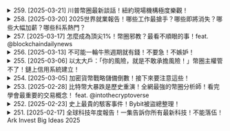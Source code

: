 <details>
<summary>259. [2025-03-21] 川普幣圈最新談話！紐約現場機構極度樂觀！</summary><br>

<a href="https://www.youtube.com/watch?v=1gtD_HV8q2U" target="_blank">
    <img src="https://img.youtube.com/vi/1gtD_HV8q2U/maxresdefault.jpg" 
        alt="[Youtube]" width="200">
</a>

# 川普幣圈最新談話！紐約現場機構極度樂觀！

好的，我將對這篇文稿進行整理，使其更清晰易讀，並提取重點內容。以下是整理後的版本：

**主題：美國將如何主導加密貨幣和下一代金融科技**

**核心觀點：**

*   **美國擁有優勢，將主導加密貨幣領域和下一代金融科技發展。**
*   **結束上一屆政府對加密貨幣的監管戰爭，停止“扼喉行動 2.0”。**
*   **呼籲國會通過法案，建立簡明扼要的穩定幣和市場結構規則。**
*   **建立“戰略比特幣儲備”和“美國數位資產庫”，最大化政府持有的加密貨幣價值。**
*   **推動美國成為無可爭議的比特幣超級大國和全球加密貨幣中心。**

**具體措施和行動：**

*   **舉辦白宮數位資產峰會：** 邀請加密貨幣領域的領袖人物，進行對話。
*   **簽署命令建立數位資產儲備：** 成立戰略比特幣儲備和美國數位資產庫，避免低價出售資產。
*   **終止“扼喉行動 2.0”：** 批評上一屆政府的監管方式，認為是政府對法律的武器化。
*   **推動立法：** 呼籲國會通過關於穩定幣和市場結構的法案，簡化規則。

**預期效果：**

*   **釋放投資和創新：** 為機構投資者和小企業參與加密貨幣領域提供便利。
*   **改善金融系統：** 提升銀行和支付系統，增強隱私、安全和財富。
*   **促進經濟增長：** 激發經濟活力。
*   **鞏固美元地位：** 擴大美元支持的穩定幣的影響力。
*   **加強美國領導地位：** 使美國成為比特幣超級大國和加密貨幣中心。

**總結：**

這篇講稿表達了對美國在加密貨幣領域取得領導地位的強烈願景和信心。 通過一系列政策調整、立法推動和資源儲備，旨在創造一個有利於加密貨幣發展的環境，並鞏固美國在金融科技領域的領先地位。

**可以進一步優化的地方 (如果需要):**

*   **受眾分析：** 針對不同的受眾，可以調整語言風格和側重點。例如，對面向技術人員的演講，可以更深入地討論技術細節。
*   **數據支持：** 可以使用數據和案例來支持觀點，例如，引用美國在區塊鏈技術專利數量上的優勢，或展示特定加密貨幣項目在美國的成功案例。
*   **風險提示：** 可以適當提及加密貨幣市場的風險，例如，價格波動、監管不確定性等，以增加演講的客觀性和專業性。

希望這個整理版本對您有所幫助！

[model=gemini-2.0-flash,0]


---

</details>

<details>
<summary>258. [2025-03-20] 2025世界就業報告！哪些工作最搶手？哪些即將消失？哪些大幅加薪？哪些科系熱門？</summary><br>

<a href="https://www.youtube.com/watch?v=nku9Du2Zvu8" target="_blank">
    <img src="https://img.youtube.com/vi/nku9Du2Zvu8/maxresdefault.jpg" 
        alt="[Youtube]" width="200">
</a>

[Transcript](../transcript/nku9Du2Zvu8.md)

# 2025世界就業報告！哪些工作最搶手？哪些即將消失？哪些大幅加薪？哪些科系熱門？

未來就業趨勢總體報告(依據2025年未來就業調查)：

**總體概況及關鍵變化**

這份2025年未來就業調查，針對老闆與員工在快速變遷的環境中，所面對的挑戰和機遇進行了全面分析。全球地緣經濟的分裂，生活成本的持續上漲，以及人工智慧工具在職場的普及，加劇了對未來的不確定性。

**工作類型變化與職位成長、消滅預測**

* **科技的雙面作用：** 科技預計將是勞動市場影響最大的驅動因素，預計創造1100萬個職位，但同時也會取代900萬個職位，這超出其他任何科技趨勢。 此外，機器人與自動化系統預計將取代500萬個職位。  
* **藍領與新興工作：**  農業、貨運行業、建築工程、食品加工等傳統藍領工作，在人口及社會經濟趨勢的作用下，職位數量仍將增長。而護理、社會工作及諮詢等照護相關職業，以及數位學習推動下的教育行業，也預計會持續增加職位。  軟體應用程式開發、營運管理、專案經理等，亦是未來職缺增長較快速的類別。
* **職位消滅：** 文書及秘書的工作預計將是未來職位減幅最大的類別。
* **工作模式改變：** 目前，有47%的工作仍由人類單獨執行，22%由科技 (機器人，演算法) 完成，30%為人機協作。至2030年，預計比例將接近均等。
* **效率提升：** 未來，機器人與人類皆預期效率更高，可以在更短時間內完成更高價值的任務。

**薪資與企業策略預測**

* **薪資趨勢：** 超過一半的企業預期，在2025至2030年間，員工薪水佔營收的比例將增加。  小型公司(小於1000人)對薪資增長的預期更高(57%)，較大型企業(5萬人以上，47%)更樂觀。僅有7%的公司預期薪水比例會減少。
* **企業策略：** 企業正面臨著技能落差的挑戰，轉型意願強烈，但在技術層面存在困難。公司轉型過程中，可能遭遇瓶頸或失敗。

**未來就業市場的重要趨勢**

* **人機協作：** 人類和人工智慧技術協作將成為主流的工作模式。
* **技能更新的重要性：** 員工需要持續學習和提升自身技能，才能跟上科技變遷。
* **企業轉型加速：** 企業需要加大對員工技能提升的投資，或是招聘能夠適應新趨勢的人才。
* **小公司 vs 大公司：** 小型公司對於人才的薪資增長更為積極，表示更願意投入資源。
* **照護型職業的崛起：** 由於高齡化，醫療照護及相關職位將持續成長。

**總結**

這份報告顯示，全球勞動市場正面臨著深刻的變革。雖然科技可能會取代一些工作，但同時也將創造新的雇用機會。 企業和員工都需要做好準備，應對這些變化，並抓住新興趨勢帶來的機遇。持續學習，提升技能，以及積極擁抱科技，將是未來職場成功的關鍵。

---

</details>

<details>
<summary>257. [2025-03-17] 怎麼成為頂尖1%！幣圈邪教？最看不順眼的事！feat. @blockchaindailynews</summary><br>

<a href="https://www.youtube.com/watch?v=mlQqwTTtUNM" target="_blank">
    <img src="https://img.youtube.com/vi/mlQqwTTtUNM/maxresdefault.jpg" 
        alt="[Youtube]" width="200">
</a>

# 怎麼成為頂尖1%！幣圈邪教？最看不順眼的事！feat. @blockchaindailynews

好的，以下依據提供的Podcast文本，所重寫的詳細、客觀內容，力求不添加個人見解：

**Podcast內容精華整理與重述**

本次Podcast訪談內容，主要围绕20岁年轻人的迷茫期，以及财富、消费观念和社会地位等议题展开。主持人与嘉宾（Dare）深入探讨了如何保持Focus on Yourself(关注自己)，以及在追逐物质的同时保持清晰的价值观。

**财富与社会阶级**

Dare观察到一个现象：一些经济状况已经处于Middle class（中产阶级，年收入大概七八万美元）的人，仍然热衷于购买奢侈品，而比他们收入更低的人则根本无力承担这种消费。他认为，这正是问题所在。在正常情况下，拥有足够财富的人，在满足基础生活之后，应该将剩余的资金用于增加财富，进而进入更高的社会阶级。然而，许多人却用不合理的消费来“自我感觉良好”，从而错失了提升阶层的机会。

Dare认为，购买奢侈品带来的“美好想象”实际上将消费者“锁定”在当前的社会阶级。他提到，全球最富有的人同时是奢侈品牌（如LV）的所有者，这并非偶然。奢侈品牌通过营造虚高的消费门槛，将消费者牢牢困在较低的阶级中。

**消费观念与自我认知**

嘉宾强调消费观念的重要性。他指出，许多人购买奢侈品是为了“满足他人的眼睛”，即为了让别人看到自己拥有好东西。这种消费行为是建立在“在乎他人眼光”的基础之上。而他认为，真正的奢侈品购买应该是“建立在自身喜好之上”。 

他以自己为例，说明只有当真正负担得起时，购买奢侈品，其目的是为了满足个人喜好，而并非为了炫耀。他同时提到，很多人购买奢侈品后，会“疯狂地向外分享”，试图让更多人知道自己拥有好东西，而这种行为与真正享受消费行为的人截然不同。

**关于Middle Class的消费**

嘉宾认为，中产阶级应该专注于提升资产，而不是单纯地享受消费。他认为，合理的消费是可控的，有能力负担的消费是可以享受生活的。他同时建议，年轻人应该在追求财富积累和自我提升的道路上保持清晰的价值观，避免陷入盲目消费的泥潭。他认为，只有这样才能真正改变命运，实现人生目标。

**Focus on Yourself（关注自己）的意义**

嘉宾在访谈中反复强调“Focus on Yourself”的重要性。他认为，对于处于迷茫期的20岁的年轻人而言，保持Focus on Yourself是最重要的人生准则。无论是在求学、工作或创业的道路上，都要始终把焦点放在自己身上。

他认为，年轻人应该勇于面对自身的不足，并不断反省、提高。不要把所有的错误归咎于他人，只有这样才能真正取得进步。同时，要培养一个习惯，当犯错的时候，第一个反应不是指责他人，而是反省自己。他认为，这种自我纠正的能力是可以培养的。

**年轻人的人生态度**

嘉宾最后祝福了所有的听众，希望他们都能成为自己人生的掌控者。他鼓励年轻人，在追求物质财富的同时，也要注重精神层面的修养，建立清晰的价值观，最终实现人生目标。

---

</details>

<details>
<summary>256. [2025-03-13] 不可能一輪牛熊週期就有錢！不要急！不嫉妒！</summary><br>

<a href="https://www.youtube.com/watch?v=ermsw0U-QJY" target="_blank">
    <img src="https://img.youtube.com/vi/ermsw0U-QJY/maxresdefault.jpg" 
        alt="[Youtube]" width="200">
</a>

# 不可能一輪牛熊週期就有錢！不要急！不嫉妒！

## 對話內容重述：自 custody 解決方案詳解（基於原始文本）

這是一個對話錄音的整理版本，詳細闡述了一個旨在提供真正自 custody 解決方案的概念。方案的核心在於透過設計一個多重簽署系統，結合時間鎖定及身分驗證（ KYC），來應對各種資產遺失、盜用風險，以及身份冒用的可能性。

**方案概要**

該方案使用四個簽署者來控制資金，分別為：

1.  **使用者主 Ledger (立即生效)：** 使用者本人的 Ledger，用於立即生效的交易。
2.  **背後的交易平台/交易所的立即簽署者:** 交易平台可以立即簽署交易。
3.  **使用者主 Ledger (7 天鎖定)：** 另一個使用者本人的 Ledger，但會被設置 7 天的時間鎖定。
4.  **交易所的冷錢包簽署者 (90 天鎖定)：**  交易所的冷錢包簽署權限，但會被設置 90 天的時間鎖定。

**應對不同情境的機制**

*   **一般資產恢復 (Ledger 遺失)：**
    若使用者遺失自己的 Ledger，交易平台可以利用其兩個簽署權限（立即生效 + 90 天鎖定），完成交易。90 天鎖定提供了一定的安全緩衝期，在 90 天內使用者可以找到備份。
*   **遺失 Ledger，且有盜用風險：**
    如果使用者遺失 Ledger，同時有人盜取了 Ledger 並試圖盜取資金，則使用者可以使用自己的主 Ledger (立即生效)，並利用快速交易阻止交易所嘗試盜用資金的交易，並用另外一個Ledger (7天鎖定)來反制。
*   **身份冒用：**
    為了应对有人冒充用户的身份试图转移资产的情况，该方案依赖于严格的 KYC 流程。在账户恢复过程中，KYC 团队会验证申请人的身份信息（如政府颁发的身份证件和面部特征），确保资金只返還給合法的所有者。

**自 custody 的極限**

在所有情境中，該方案有一個無法完全解決的边缘案例，即：使用者同時遺失了所有 Ledger 副本（包括種子詞/備份）以及 Ledger 被盜取。 如果發生這種情況，盜取者將有效地掌握自 custody的資產。 在這種情況下，由於使用者沒有任何可驗證身份的方式，也無法證明自己是资产的合法所有者。

**关于 KYC 的讨论**

KYC 在這個方案中扮演著關鍵角色。 通過要求使用者在開戶時提交驗證信息，以及在账户恢复過程中進行身份验证，KYC 有助于防止欺诈和身份盜用。

*   **KYC 的优点：**
    -   驗證申請者是资产的合法所有者。
    -   防止恶意行为者未經授权转移资产。
    -   为账户恢复过程提供更强的安全性。
*   **KYC 的潛在缺點：**
    -   涉及個人隐私，可能引起擔憂。
    -   需要使用者提供個人信息。

尽管如此，方案設計者认为，对于大多數人来说，使用 KYC 的好处（尤其是增强安全性） outweigh 了潜在的缺点。该方案也支持可选择不使用 KYC 但会降低安全性。

---

</details>

<details>
<summary>255. [2025-03-06] 以太大戶：「你的風險，就是不敢承擔風險！」幣圈主權管不了！鏈上信用系統建立！</summary><br>

<a href="https://www.youtube.com/watch?v=O4tZehhipZs" target="_blank">
    <img src="https://img.youtube.com/vi/O4tZehhipZs/maxresdefault.jpg" 
        alt="[Youtube]" width="200">
</a>

# 以太大戶：「你的風險，就是不敢承擔風險！」幣圈主權管不了！鏈上信用系統建立！

## 長篇訪談轉錄與整理：關於加密金融、早期投資、和創業者建議

以下是根據提供的訪談文字記錄，進行整理後的詳細內容。訪談者是一位曾經擔任過風險投資家 (VC)，目前經營一家名為 Token Table 的公司，其核心業務是服務於加密金融領域的 OTC 市場，並涉及 Token 解鎖和流通。

### 一、從炒幣的機遇到創業

訪談者強調，個人在早期透過炒幣積累了創業的資本和洞察力。他認為，年輕尋求機會的人最大的風險，不是沒有錢，而是不承擔風險。與那些選擇傳統資產管理的公司高淨值人群不同，他鼓勵年輕人透過加密貨幣市場積極尋找機會，去實現財富的增長，而非維持原本的狀態。

他認為，創業的關鍵是找到市場契合點 (Pull-out Market Fit)，而非花費時間向 VC 講述缺乏實際需求的解決方案。他建議創業者積極地進行 Pivoting (方向調整)，快速適應市場變化。如果創業者發現自己沒有產品與市場的契合度，那麼就應該著重尋找合適的市場，而不是僅專注於推銷一個假想的問題的解決方案。
訪談者提到，自己公司的盈利模式來自一家名为Token Table的公司，其業務模式是類似券商，專注於Token的解鎖和流通，以及提供Token OTC (場外)交易服務。

### 關於Token Table的業務模式

Token Table 的核心業務是服務加密貨幣市場的 OTC 市場，主要負責將未解鎖的 Token 從一個地址 AirDrop 或 Unlock (解鎖) 到其他地址。具體而言：

*   **OTC交易**: 公司像一家券商一樣，提供未解鎖 Token 的買賣服務。大戶通常會有未解鎖的 Token，公司提供了一個交易平台，方便這些大戶交易其 Token。
*   **Token 解鎖和流通**: 公司提供將 Token 從原始地址解鎖並轉發給其他地址的服務。
*   **客戶關係**: 客戶需要通過 KYC (Know Your Customer) 驗證，證明自己的投資資格。
* **業務流程**
    *   買賣未解鎖Token：公司會將未解鎖的Token預先存入智能合約中，買家買入的並不是Token本身，而是智能合約中的提款權，再將提款權轉移給買家。買家即可按期提款。
    *   AirDrop &解鎖：為投資者提供Token AirDrop 和解鎖的服務，並從中收取一定的手續費。

訪談者表示，雖然公司的基礎設施 (Infrastucture) 業務並未直接產生利潤，但這是一個長期的戰略佈局。

### 對於新的創業者的建議

*   **尋找真實的市場需求**：創業者需要深入市場，了解消費者的痛點，尋找真實的市場需求。
*   **快速迭代和調整**：創業過程中充滿不確定性，創業者需要保持敏銳的洞察力，快速迭代和調整產品和策略。
*   **重視融資，但更重要的是产品与市场契合度**。如果沒有真正的需求，不需要過度尋求融資。
*   **不怕承擔風險**: 鼓勵年輕人積極的去探索新的機會，勇於承擔風險。
*   **創業者的Token購買邏輯**：如果看到創業團隊不炒自己的幣，則不建議投資。

### 關於加密金融和市場觀點

訪談者提到，在傳統的資產管理領域，公司會分散投資於不同的資產類別，以降低風險。但是對於年輕人或尋找機會的人來說，最大的風險不是承擔風險，而是不承擔風險。他認為，加密貨幣市場提供了更多的機會和潛力，年輕人可以透過積極參與市場，增加創造財富的可能性。

### 總結

訪談中，訪談者分享了自己從投資者到創業者轉變的心路歷程，以及對於加密金融市場的深刻觀察和理解。 強調了創業過程中，尋找真實市場需求，快速迭代和調整的重要性，並鼓勵年輕人積極探索新的機會，勇於承擔風險。 他也分享了自己公司的業務模式，以及對於加密金融未來發展的獨特見解。

**網站信息**：Token Table 網站為 tokentable.xyz，提供公司及服務的更多信息。

---

</details>

<details>
<summary>254. [2025-03-05] 加密貨幣戰略儲備倒數！接下來要注意這些！</summary><br>

<a href="https://www.youtube.com/watch?v=iMZpfWoY7Us" target="_blank">
    <img src="https://img.youtube.com/vi/iMZpfWoY7Us/maxresdefault.jpg" 
        alt="[Youtube]" width="200">
</a>

# 加密貨幣戰略儲備倒數！接下來要注意這些！

## 川普加密幣戰略：一份詳細報告

本文根據公開資料，整理美國總統川普政府推動加密幣戰略的過程、相關人物、現狀與未來展望。

**一、 川普對加密貨幣的態度與政策**

川普總統一貫強烈希望讓美國成為全球數位資產的領導者。他在上任後即指示相關部門評估建立加密貨幣戰略儲備的可能性，最初集中於比特幣。2025年1月底，他簽署行政命令，成立專案小組，加速建立加密貨幣戰略儲備。他的政府也承諾致力於推動數位資產與區塊鏈技術的發展。

**二、 核心人物與態度**

* **唐納·川普 (Donald Trump):** 強調美國應成為加密貨幣的領導地位。
* **保羅·阿特金斯 (Paul Atkins):** 美國證券交易委員會 (SEC) 前主席，長期支持對幣圈的較寬鬆監管立場。
* **斯科特 (代表美國財政部長):** 持開放態度，特別是在川普推動數位資產發展的情況下。
* **霍華德 (商務部長):**華爾街重要人物，支持金融創新，對區塊鏈技術持積極態度。
* **戴夫·艾斯克里奇 (Dave Ehrich):** 總統的數位資產顧問委員會執行主任，負責推動和監督相關政策的制定。
* **卡洛琳·巴姆 (Caroline Phạm):** 現任 CFTC 主席，對加密貨幣產業保持開放態度，並且支持創新和監管。
* **辛西婭·魯米斯 (Cynthia Lummis):** 美國參議員，提出法案，旨在建立美國比特幣戰略儲備。
* **伊隆·穆斯克 (Elon Musk):** 常被稱為“狗狗幣之父”，推動幣圈的關注度。
* **圖爾西·加巴德 (Tulsi Gabbard):**前美國國會議員，美國國家情報總監，表示自己已投資比特幣和以太坊。
* **小甘迺迪 (Robert F. Kennedy Jr.):** 2024年總統競選者，公開表示支持比特幣，並提議將部分財政資產分配給比特幣儲備。

**三、 立法進展與州級行動**

截至目前，美國已有24個州的立法機構提呈了與比特幣儲備相關的法案。這些法案主要旨在建立比特幣儲備，但州級行動的象徵性意義大於實質性影響。如果美國政府正式宣布建立比特幣儲備，才可能對市場產生更顯著的影響。

**四、 時程進度與市場反應**

市場最初對川普政府的加密貨幣戰略充滿期望，認為他上任後會迅速建立比特幣戰略儲備。然而，實際行動進度較緩慢，導致市場情緒降溫。

**五、 目前進展**

*  美國參議員辛西婭·魯米斯提出的法案建議在5年內建立100萬顆比特幣戰略儲備，約佔比特幣總供應量的5%。
* 目前尚未有官方的正式消息確認美國建立比特幣戰備儲存。

**六、 美國數位貨幣戰略的未來展望**

目前美國的數位資產戰略主要著眼於提升國家競爭力、推動金融創新以及確保數位資產的安全性與可靠性。未來美國可能在以下幾個方面加強相關工作：

* 加強國際合作，共同應對數位資產帶來的監管挑戰。
* 推動區塊鏈技術在各行各業的應用，促進數位經濟的發展。
* 加強投資者保護措施，確保加密貨幣市場的健康發展。

**七、市場影響因素**

要判斷市場是否能進入下一波牛市，聯準會的貨幣政策仍是關鍵因素。市場的關注點主要集中在聯準會何時結束量化緊縮政策。

---

</details>

<details>
<summary>253. [2025-02-28] 比特幣大暴跌是歷史重演！全網最強的幣圈分析師！看完學會最重要的交易概念！ feat. @intothecryptoverse</summary><br>

<a href="https://www.youtube.com/watch?v=LOUOIvc2V1g" target="_blank">
    <img src="https://img.youtube.com/vi/LOUOIvc2V1g/maxresdefault.jpg" 
        alt="[Youtube]" width="200">
</a>

# 比特幣大暴跌是歷史重演！全網最強的幣圈分析師！看完學會最重要的交易概念！ feat. @intothecryptoverse

## 加密货币市场分析：策略、图表 & 周期洞察

以下是根据访谈内容整理的加密货币市场分析摘要，包含了访谈者的观点、建议和推荐的图表资源。

**核心观点：**

访谈者强调，成功的加密货币投资需要一个预先规划的策略以及在市场剧烈波动时坚守该策略的纪律性。 避免在市场情绪高涨时做出感性决定，例如恐吓抛售或冲动买入，是区分成功投资者和失败投资者的关键。特别是在市场剧烈波动，比如近期发生的剧烈波动时，需要冷静执行计划。

**投资策略：关注“双底反转”与指标信号**

访谈者主要强调对长期趋势的理解，并结合技术分析指标来把握市场机会。

*   **双底反转的关注点：** 关注市场（特别是比特币）是否存在类似双底反转的形态，这是潜在的趋势反转信号。
*   **指标的重要性：** 强调技术指标的重要性，这些指标可以帮助识别市场过热或过度恐慌等极端情况。
*   **避免情绪化交易：** 强调情绪控制的重要性，尤其在市场出现重大事件时，避免受到恐慌或贪婪的影响而做出错误的决策。

**关键图表资源：**

访谈者推荐了三个关键图表，供新投资者深入研究：

1.  **加密货币总市场市值（带对数回归趋势线）：** 该图表呈现了整个加密市场总市值的历史轨迹，并添加了一根对数回归趋势线。其作用是帮助投资者更清晰地观察加密市场的牛熊周期，以及评估当前市场估值是否合理。 长期趋势可以更清晰的观察，牛市和熊市的循环可以更清晰的看到。
2.  **风险指标：** 此指标用于识别市场是否过热或过度恐慌。 当风险指标达到极端水平时，可能预示着市场即将出现调整或反转。
3.  **底部以来回报率（ROI）：** 该图表追踪了从市场底部（通常是熊市低点）以来，加密货币市场回报率的增长轨迹。通过与其他历史周期进行对比，可以帮助投资者判断当前市场是否处于合理估值水平。例如，如果当前回报率显著高于之前的周期，可能意味着市场已经过度扩张，需要谨慎。

**详细图表解读:**

*    **加密货币总市值:** 可以清晰看到牛市熊市的周期，从而判断市场是否合理，观察长期趋势。
*   **风险指标：** 帮助识别市场是否过热或恐慌，为制定投资策略提供参考。
*   **底部以来回报率:** 用于评估相对于前几轮周期的回报水平，帮助评估当前市场是否合理，是否有估值过高的迹象。

**Altcoin Season 与 Bitcoin Season**

访谈者认为，目前市场正处于比特币季节和山寨币季节之间的过渡阶段，而过去的几个短暂的山寨币季节并没有持续很长时间。 想要实现像 2017 年或 2021 年那样的持续性上涨，可能需要货币政策的重大转变。

**市场指标解读：Altcoin Season Index**
访谈者提到了 "Altcoin Season Index（山寨币季节指标）"，该指标是衡量山寨币相比比特币表现强弱的指标：

*    **绿色区域:**  代表比特币季节
*    **红色区域:**  代表山寨币季节
*    **目前的指数为 46.81：** 表明当前市场更接近比特币季节，而非山寨币季节。

**新手建议:**

*   **制定长期计划:**  在市场平静时制定投资计划，并坚守该计划，避免在市场剧烈波动时做出冲动决策。
*   **情绪控制:**  避免受市场情绪影响，例如恐慌抛售或追高买入，理性对待市场波动。
*   **学习图表分析:**  掌握图表分析工具，了解关键技术指标，帮助识别市场趋势和潜在机会。

**重要提示：** 访谈内容仅供参考，不构成投资建议。投资者应根据自身风险承受能力和投资目标，谨慎决策。

---

</details>

<details>
<summary>252. [2025-02-23] 史上最貴的駭客事件！Bybit被盜總整理！</summary><br>

<a href="https://www.youtube.com/watch?v=WxCWPuOpkKg" target="_blank">
    <img src="https://img.youtube.com/vi/WxCWPuOpkKg/maxresdefault.jpg" 
        alt="[Youtube]" width="200">
</a>

# 史上最貴的駭客事件！Bybit被盜總整理！

## Bibit被駭事件詳細匯報 (整理自文獻內容)

此文獻綜述了近期Bibit交易所受到的駭客攻擊，以及相關反應和影響的詳細信息。

**事件概要**

Bibit交易所遭遇駭客攻擊，導致約14億至15億美元的以太幣(ETH)和抵押以太幣(stETH)遭竊。此外，也有少量的 MET和 CME被盜走，價值約為8000 MET和15000 CME，以及90USDT。

**駭客手段**

駭客將被盜資金分散到了55個不同的地址，並可能利用混幣器（如Tornado Cash）試圖洗錢，但鑒於Tornado Cash的每筆交易限制為500 ETH，駭客不大可能一次性洗掉所有資金。 駭客可能不會急於變現，而會長期持有被盜以太幣，並將其轉換成比特幣或現金。

**Bibit的應對措施**

* **資金補足**: Bibit正在與其他機構和大型投資者借貸資金，以補足被盜的以太幣，並確保所有用戶提款都能順利完成。Bibit估計其利潤足以償還借來的資金。
* **透明溝通**: Bibit的創始人Ban在事件發生後立即進行直播，直接回答用戶的問題，並沒有迴避問題或進行過度美化。
* **提款順利**: 事件发生後，Bibit平台的提款操作暫時保持順暢。

**對市場的潛在影響**

* **整體影響有限**: 根據初步分析，本次駭客襲擊對整體市場的影響可能有限。
* **資金閒置時間長**: 歷史經驗表明，被盜資金通常在錢包中閒置較長時間，然後才出現大幅轉移。
* **硬分叉的可能性**: 部分人擔心本次事件可能會導致以太坊硬分叉，類似2016年DAO駭客事件。然而，本次襲擊造成的損失僅佔以太坊總量的0.4%以下，遠低於2016年的30%，因此出現硬分叉的可能性較小。

**其他重要信息**

* **與FTX事件的區別**: Bibit的本次事件與FTX崩盤事件有所不同。FTX是挪用用戶資金進行不正當投資，而Bibit是被盜取資金，並積極尋求資金補足方案。
* **KYC風險**: 任何與被盜資金相關地址進行過交易的用戶都可能被KYC（用戶身份驗證）系統觸警。
* **混幣器風險**: 駭客可能使用混幣器洗錢，但鑒於混幣器的交易額限制，洗錢過程可能緩慢且困難。
* **與DAO事件比較**: 2016年DAO駭客事件中，以太坊決定進行硬分叉以回滾受害者的損失，這導致了以太坊和以太坊經典的分裂。

**總結**

Bibit交易所遭遇駭客攻擊，損失了大量以太幣，但正在積極採取措施補足資金，並保持與其用戶的透明溝通。雖然事件肯定會對市場產生一定影響，但目前分析顯示整體影響有限。 此次事件也突顯了加密貨幣交易所安全性的重要性以及交易所積極應對安全事件的必要性。

---

</details>

<details>
<summary>251. [2025-02-17] 全球科技年度報告！一集告訴你所有最新科技！不能落伍！Ark Invest Big Ideas 2025</summary><br>

<a href="https://www.youtube.com/watch?v=h6KyJPUVZ1w" target="_blank">
    <img src="https://img.youtube.com/vi/h6KyJPUVZ1w/maxresdefault.jpg" 
        alt="[Youtube]" width="200">
</a>

# 全球科技年度報告！一集告訴你所有最新科技！不能落伍！Ark Invest Big Ideas 2025

## AI、生化科技與金融市場未來展望：一份詳細總結 (根據原文)

以下為根據提供的長篇原文內容，所做出的詳細、客觀的總結，力求保留原文的細節和觀點，不加入個人意見。

**一、區塊鏈、數字貨幣 (比特幣) 的快速成長**

文章開頭提及比特幣，預計其價值將增長至 150 萬美元，但強調擁有健康的身體，才能真正享受這份財富。 

**二、新技術平台的崛起與經濟增長**

* **歷史參考：** 指出在過去 125 年間，電話、電力、內燃機三大科技平台的誕生，使全球 GDP 從 0.6%（1500-1900 年）增長至 3%。
* **現有平台：** 預測現在有五大新科技平台（具體未明），但由於生產力增長的幅度不如以往，預計 GDP 增長速度將是原來的 2-2.5 倍左右。

**三、新科技平台的具體細節**

文章著重強調以下幾個領域，並認為這些領域將有顯著的經濟影響：

1.  **機械 (Machine)：** 未詳細說明，但被視為新科技平台之一。
2.  **能量存儲 (Energy Storage)：** 未詳細說明，但被視為新科技平台之一。
3.  **網路科技 (Network Technology)：** 未詳細說明，但被視為新科技平台之一。
4.  **多元化測試 (Diversified Testing)**：指多元化的測試驗證技術，未詳細說明。
5.  **生物科技與藥物研發 (Biotech & Pharmaceutical Development)：** 這是文章的核心看點，重點放在個性化和客製化醫療。

**四、生物科技與藥物研發的詳細分析**

*   **客製化及重症治療：** 將客製化治療放在核心位置，認為這將延長人類壽命，並使人們更健康、長壽。
*   **早期診斷與治療：** 提到透過AI輔助進行簡單的血液檢測，就能夠對癌症進行早期診斷和治療。
*   **研究與發展的回報：** 認為在新技術和生物科技領域，R&D (研發) 的回報有望從過去的 15% 提升至 45%。
*   **醫療產業的變革：**預期傳統醫療產業將會經歷一次大規模洗牌，未能擁抱AI和生物科技的公司將會失去競爭力。
*   **醫療模式轉變：** 預見未來醫療支出模式將從長期慢性病治療轉向一次性治療。傳統的醫療保險和藥品定價模式將會被顛覆。

**五、AI與醫療的結合**

強調AI在疾病治療中的角色，與黃仁勳和創辦人提到的概念一致。 提到AI輔助的血液檢測能讓人們更快地診斷並治療癌症。

**六、金融市場預期及未來展望**

*   **GDP增長預期：**預測全球GDP增長速度將從 3%加速至7-8%。
*   **市場規模預測：**
    *   預計未來5年，經濟市場規模將成長從 12 億美元激增至 140 億美元，翻升 10 倍以上。
    *   預計財產市場將從 16 億美元擴增至 60 億美元，增長四倍。
    *   預計財產市場將會由少數馬克思式企業壟斷大部分的榮耀，但是會由其他企業分攤榮耀。
*   **R&D 回報率提升：** 認為在新興技術及生物科技領域R&D支出有機會提升至 45%。

**七、對不同產業的影響**

*   **醫療產業：**預期醫療產業將會經歷一次大規模洗牌，未能擁抱AI和生物科技的公司將會失去競爭力。
*   **保險產業&藥品定價：**預期傳統的醫療保險及藥品定價模式將會被顛覆。

**八、個人對科技的興趣**

對談者對藥物研發，尤其是重症治療，有濃厚的興趣，認為這將延長人類壽命並提升健康水平。

總而言之，該文章提出了一種樂觀的觀點，認為現有的科技平台，尤其是AI和生物科技，將會推動經濟的增長，并改變醫療產業的面向，並提升人類的壽命與健康水平。同時，它也暗示了各個產業必須與時俱進，擁抱新技術才能在這個新的時代中立足。

---

</details>

